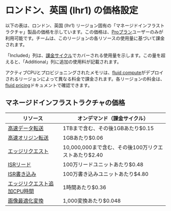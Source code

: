 # ロンドン、英国 (lhr1) の価格設定

以下の表は、ロンドン、英国 (lhr1) リージョン固有の「マネージドインフラストラクチャ」製品の価格を示しています。この価格は、[Proプラン](/docs/plans/pro)ユーザーのみが利用可能です。チームは、このリージョンの各リソースの使用量に基づいて課金されます。

「Included」列は、[課金サイクル](/docs/pricing/understanding-my-invoice#understanding-your-invoice)でカバーされる使用量を示します。この量を超えると、「Additional」列に追加の使用料が記載されます。

アクティブCPUとプロビジョニングされたメモリは、[fluid compute](/docs/fluid-compute)がデプロイされるリージョンによって異なる料金で課金されます。各リージョンの料金は、[fluid pricing](/docs/functions/usage-and-pricing)ドキュメントで確認できます。

## マネージドインフラストラクチャの価格

| リソース | オンデマンド（課金サイクル） |
|----------|------------------------------|
| [高速データ転送](/docs/pricing/regional-pricing) | 1TBまで含む、その後1GBあたり$0.15 |
| [高速オリジン転送](/docs/pricing/regional-pricing) | 1GBあたり$0.06 |
| [エッジリクエスト](/docs/pricing/regional-pricing) | 10,000,000まで含む、その後100万リクエストあたり$2.40 |
| [ISRリード](/docs/data-cache) | 100万リードユニットあたり$0.48 |
| [ISR書き込み](/docs/data-cache) | 100万書き込みユニットあたり$4.80 |
| [エッジリクエスト追加CPU時間](/docs/pricing/regional-pricing) | 1時間あたり$0.36 |
| [画像最適化変換](/docs/image-optimization) | 1,000変換あたり$0.048 |
